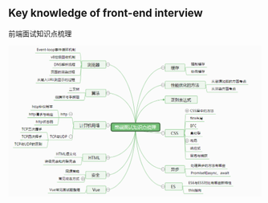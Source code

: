 ## Key knowledge of front-end interview

前端面试知识点梳理

![image-20210318115202182](./面试常考知识点总结/img/image-20210318115202182.png)